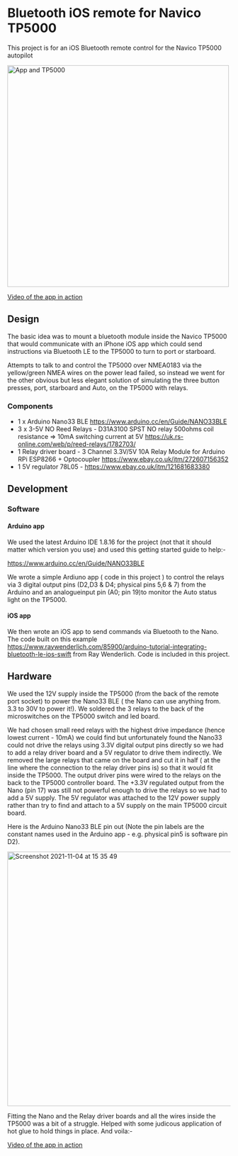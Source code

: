 # Bluetooth iOS remote for Navico TP5000

This project is for an iOS Bluetooth remote control for the Navico TP5000 autopilot

<img src="https://user-images.githubusercontent.com/463068/140337885-da3f190a-4a87-4f6d-9f18-b0aabbac31da.jpeg" alt="App and TP5000" width="500"/>

[Video of the app in action](https://youtu.be/SloeDqlF8rE)

## Design
The basic idea was to mount a bluetooth module inside the Navico TP5000 that would communicate with an iPhone iOS app which could send instructions via Bluetooth LE to the TP5000 to turn to port or starboard.

Attempts to talk to and control the TP5000 over NMEA0183 via the yellow/green NMEA wires on the power lead failed, so instead we went for the other obvious but less elegant solution of simulating the three button presses, port, starboard and Auto, on the TP5000 with relays.

### Components
- 1 x Arduino Nano33 BLE https://www.arduino.cc/en/Guide/NANO33BLE
- 3 x 3-5V NO Reed Relays -  D31A3100 SPST NO relay 500ohms coil resistance =>  10mA switching current at 5V https://uk.rs-online.com/web/p/reed-relays/1782703/
- 1 Relay driver board - 3 Channel 3.3V/5V 10A Relay Module for Arduino RPi ESP8266 + Optocoupler https://www.ebay.co.uk/itm/272607156352
- 1 5V regulator 78L05 - https://www.ebay.co.uk/itm/121681683380

## Development
### Software
#### Arduino app
We used the latest Arduino IDE 1.8.16 for the project (not that it should matter which version you use) and used this getting started guide to help:-

https://www.arduino.cc/en/Guide/NANO33BLE

We wrote a simple Ardiuno app ( code in this project ) to control the relays via 3 digital output pins (D2,D3 & D4; physical pins 5,6 & 7) from the Arduino and an analogueinput pin (A0; pin 19)to monitor the Auto status light on the TP5000. 

#### iOS app
We then wrote an iOS app to send commands via Bluetooth to the Nano. The code built on this example https://www.raywenderlich.com/85900/arduino-tutorial-integrating-bluetooth-le-ios-swift from Ray Wenderlich. Code is included in this project.

## Hardware
We used the 12V supply inside the TP5000 (from the back of the remote port socket) to power the Nano33 BLE ( the Nano can use anything from. 3.3 to 30V to power it!).
We soldered the 3 relays to the back of the microswitches on the TP5000 switch and led board.

We had chosen small reed relays with the highest drive impedance (hence lowest current -  10mA) we could find but unfortunately found the Nano33 could not drive the relays using 3.3V digital output pins directly so we had to add a relay driver board and a 5V regulator to drive them indirectly. We removed the large relays that came on the board and cut it in half ( at the line where the connection to the relay driver pins is) so that it would fit inside the TP5000. The output driver pins were wired to the relays on the back to the TP5000 controller board. The +3.3V regulated output from the Nano (pin 17) was still not powerful enough to drive the relays so we had to add a 5V supply. The 5V regulator was attached to the 12V power supply rather than try to find and attach to a 5V supply on the main TP5000 circuit board.

Here is the Arduino Nano33 BLE pin out (Note the pin labels are the constant names used in the Arduino app - e.g. physical pin5 is software pin D2).

<img width="574" alt="Screenshot 2021-11-04 at 15 35 49" src="https://user-images.githubusercontent.com/463068/140360352-0740f7b8-dcc0-4869-835b-e54d204a1956.png">

Fitting the Nano and the Relay driver boards and all the wires inside the TP5000 was a bit of a struggle. Helped with some judicous application of hot glue to hold things in place. And voila:-

[Video of the app in action](https://youtu.be/SloeDqlF8rE)

